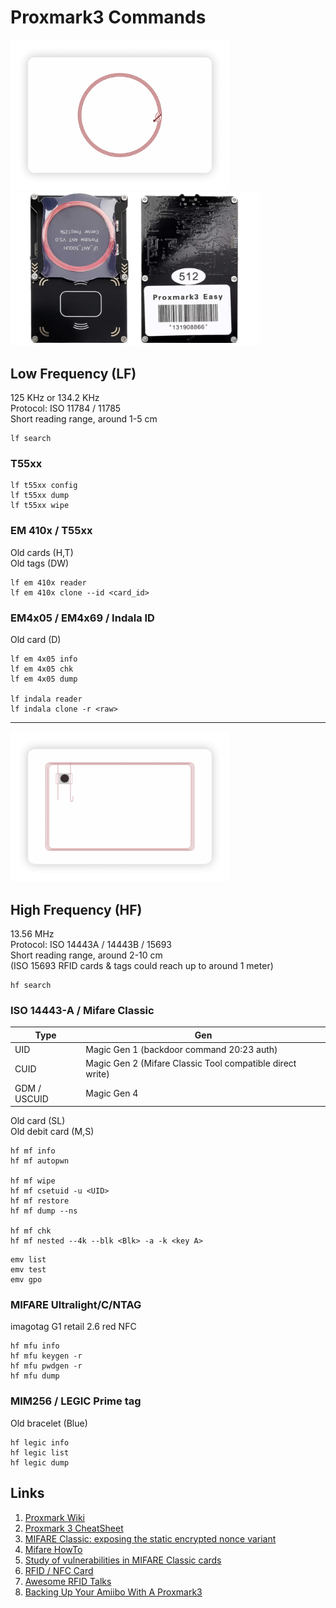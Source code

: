 # Proxmark3 Commands
<img src="img/RFID-Card-3-e1587108734574.png" width="350"> <img src="img/pm3easy.png" width="400">

## Low Frequency (LF)
125 KHz or 134.2 KHz   
Protocol: ISO 11784 / 11785   
Short reading range, around 1-5 cm   
   
```
lf search
```

### T55xx
```
lf t55xx config
lf t55xx dump
lf t55xx wipe
```

### EM 410x / T55xx
Old cards (H,T)   
Old tags (DW) 
```
lf em 410x reader
lf em 410x clone --id <card_id>
```

### EM4x05 / EM4x69 / Indala ID
Old card (D)
```
lf em 4x05 info
lf em 4x05 chk
lf em 4x05 dump

lf indala reader
lf indala clone -r <raw>
```

---
   
<img src="img/RFID-Card-4-e1587108920704.png" width="350">

## High  Frequency (HF)
13.56 MHz   
Protocol: ISO 14443A / 14443B / 15693   
Short reading range, around 2-10 cm   
(ISO 15693 RFID cards & tags could reach up to around 1 meter)   

```
hf search
```

### ISO 14443-A / Mifare Classic
| Type | Gen |
|---|---|
| UID | Magic Gen 1 (backdoor command 20:23 auth) |
| CUID | Magic Gen 2 (Mifare Classic Tool compatible direct write) |
| GDM / USCUID | Magic Gen 4 |

Old card (SL)   
Old debit card (M,S)
```
hf mf info
hf mf autopwn

hf mf wipe
hf mf csetuid -u <UID>
hf mf restore
hf mf dump --ns

hf mf chk
hf mf nested --4k --blk <Blk> -a -k <key A>
```
```
emv list
emv test
emv gpo
```

### MIFARE Ultralight/C/NTAG
imagotag G1 retail 2.6 red NFC
```
hf mfu info
hf mfu keygen -r
hf mfu pwdgen -r
hf mfu dump
```

### MIM256 / LEGIC Prime tag
Old bracelet (Blue)
```
hf legic info
hf legic list
hf legic dump
```

## Links
1. [Proxmark Wiki](https://github.com/Proxmark/proxmark3/wiki)
2. [Proxmark 3 CheatSheet](https://tagbase.ksec.co.uk/resources/proxmark3-cheatsheet/)
3. [MIFARE Classic: exposing the static encrypted nonce variant](https://eprint.iacr.org/2024/1275.pdf)
4. [Mifare HowTo](https://github.com/Proxmark/proxmark3/wiki/Mifare-HowTo)
5. [Study of vulnerabilities in MIFARE Classic cards](https://www.sidechannel.blog/en/mifare-classic-2/)
6. [RFID / NFC Card](https://nexqo.com/portfolio-items/rfid-nfc-card/)
7. [Awesome RFID Talks](https://github.com/doegox/awesome-rfid-talks)
8. [Backing Up Your Amiibo With A Proxmark3](https://farewell-ladmin.com/backing-up-your-amiibo-with-a-proxmark3/)
